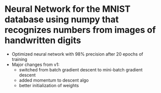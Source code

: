 # Neural Network for the MNIST database using numpy that recognizes numbers from images of handwritten digits
- Optimized neural network with 98% precision after 20 epochs of training
- Major changes from v1:
  - switched from batch gradient descent to mini-batch gradient descent
  - added momentum to descent algo
  - better initialization of weights
